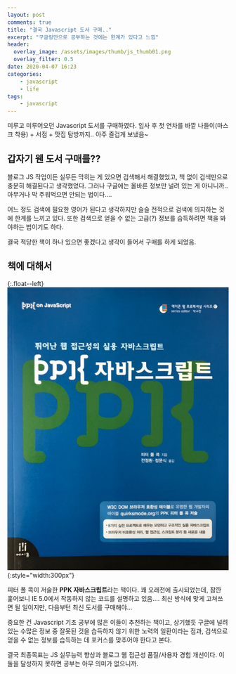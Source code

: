 ```yaml
---
layout: post
comments: true
title: "결국 Javascript 도서 구매.."
excerpt: "구글링만으로 공부하는 것에는 한계가 있다고 느낌"
header:
  overlay_image: /assets/images/thumb/js_thumb01.png
  overlay_filter: 0.5
date: 2020-04-07 16:23
categories:
    - javascript
    - life
tags:
    - javascript
---
```

미루고 미루어오던 Javascript 도서를 구매하였다. 입사 후 첫 연차를 바깥 나들이(마스크 착용) + 서점 + 맛집 탐방까지.. 아주 즐겁게 보냈음~

## 갑자기 웬 도서 구매를??
블로그 JS 작업이든 실무든 막히는 게 있으면 검색해서 해결했었고, 책 없이 검색만으로 충분히 해결된다고 생각했었다. 그러나 구글에는 올바른 정보만 널려 있는 게 아니니까.. 아무거나 막 주워먹으면 안되는 법이다....

어느 정도 검색에 필요한 영어가 된다고 생각하지만 슬슬 전적으로 검색에 의지하는 것에 한계를 느끼고 있다. 또한 검색으로 얻을 수 없는 고급(?) 정보를 습득하려면 책을 봐야하는 법이기도 하다.

결국 적당한 책이 하나 있으면 좋겠다고 생각이 들어서 구매를 하게 되었음.

## 책에 대해서

{:.float--left}
![PPK 자바스크립트](/assets/images/post/js-book_img01.png){:style="width:300px"}

피터 폴 콕이 저술한 <strong>PPK 자바스크립트</strong>라는 책이다. 꽤 오래전에 출시되었는데, 잠깐 훑어보니 IE 5.0에서 작동하지 않는 코드를 설명하고 있음.... 최신 방식에 맞게 고쳐쓰면 될 일이지만, 다음부턴 최신 도서를 구매해야...

중요한 건 Javascript 기초 공부에 많은 이들이 추천하는 책이고, 상기했듯 구글에 널려 있는 수많은 정보 중 잘못된 것을 습득하지 않기 위한 노력의 일환이라는 점과, 검색으로 얻을 수 없는 정보를 습득하는 데 포커스를 맞추어야 한다고 본다.

결국 최종목표는 JS 실무능력 향상과 블로그 웹 접근성 품질/사용자 경험 개선이다. 이 둘을 달성하지 못하면 공부는 아무 의미가 없으니까.